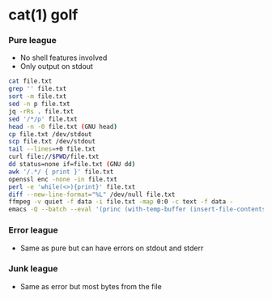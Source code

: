 # cat(1) golf

### Pure league

- No shell features involved
- Only output on stdout

```sh
cat file.txt
grep '' file.txt
sort -m file.txt
sed -n p file.txt
jq -rRs . file.txt
sed '/*/p' file.txt
head -n -0 file.txt (GNU head)
cp file.txt /dev/stdout
scp file.txt /dev/stdout
tail --lines=+0 file.txt
curl file://$PWD/file.txt
dd status=none if=file.txt (GNU dd)
awk '/.*/ { print }' file.txt
openssl enc -none -in file.txt
perl -e 'while(<>){print}' file.txt
diff --new-line-format="%L" /dev/null file.txt
ffmpeg -v quiet -f data -i file.txt -map 0:0 -c text -f data -
emacs -Q --batch --eval '(princ (with-temp-buffer (insert-file-contents "file.txt") (buffer-string)))'
```

### Error league

- Same as pure but can have errors on stdout and stderr

### Junk league

- Same as error but most bytes from the file

